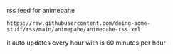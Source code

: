 
 rss feed for animepahe


 ``https://raw.githubusercontent.com/doing-some-stuff/rss/main/animepahe/animepahe-rss.xml``


it auto updates every hour with is 60 minutes per hour
